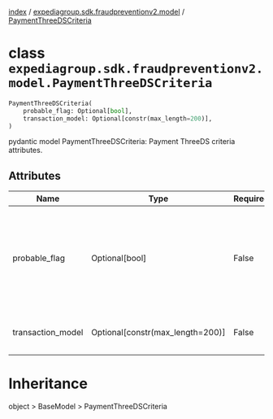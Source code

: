 [index](index.md) /
[expediagroup.sdk.fraudpreventionv2.model](expediagroup.sdk.fraudpreventionv2.model.md)
/ [PaymentThreeDSCriteria](PaymentThreeDSCriteria.md)

# class `expediagroup.sdk.fraudpreventionv2.model.PaymentThreeDSCriteria`

```python
PaymentThreeDSCriteria(
    probable_flag: Optional[bool],
    transaction_model: Optional[constr(max_length=200)],
)
```

pydantic model PaymentThreeDSCriteria: Payment ThreeDS criteria
attributes.

## Attributes

| Name              | Type                               | Required | Description                                                                                  |
| ----------------- | ---------------------------------- | -------- | -------------------------------------------------------------------------------------------- |
| probable_flag     | Optional\[bool\]                   | False    | This is a flag passed that indicates that this transaction could potentially go through 3DS. |
| transaction_model | Optional\[constr(max_length=200)\] | False    | Model used to process payment transaction.                                                   |

# Inheritance

object > BaseModel > PaymentThreeDSCriteria
